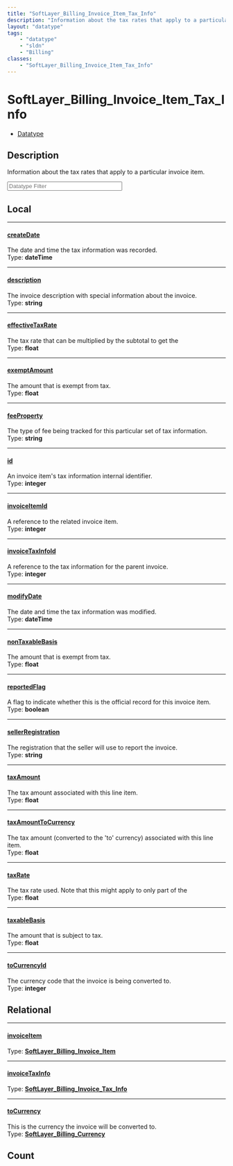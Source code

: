 ```yaml
---
title: "SoftLayer_Billing_Invoice_Item_Tax_Info"
description: "Information about the tax rates that apply to a particular invoice item."
layout: "datatype"
tags:
    - "datatype"
    - "sldn"
    - "Billing"
classes:
    - "SoftLayer_Billing_Invoice_Item_Tax_Info"
---
```


# SoftLayer_Billing_Invoice_Item_Tax_Info
<div id='service-datatype'>
    <ul id='sldn-reference-tabs'>
        <li id='datatype'> <a href='/reference/datatypes/SoftLayer_Billing_Invoice_Item_Tax_Info' >Datatype</a></li>
    </ul>
</div>

## Description 
Information about the tax rates that apply to a particular invoice item. 





<!-- Filer BEGIN -->
<div class="view-filters">
        <div class="clearfix">
            <div class="search-input-box">
                <input placeholder="Datatype Filter" onkeyup="titleSearch(inputId='prop-input', divId='properties', elementClass='prop-row')" 
                    type="text" id="prop-input" value="" size="30" maxlength="128" class="form-text">
            </div>
        </div>
</div>
<!-- Filer END -->

<div id="properties" class="content">
<div id="localProperties" class="prop-content" >

## Local
<div class="prop-row">

-----
[createDate]: #createdate
#### [createDate]
The date and time the tax information was recorded.  
<span class="type-label">Type: </span>**dateTime**


</div>
<div class="prop-row">

-----
[description]: #description
#### [description]
The invoice description with special information about the invoice.  
<span class="type-label">Type: </span>**string**


</div>
<div class="prop-row">

-----
[effectiveTaxRate]: #effectivetaxrate
#### [effectiveTaxRate]
The tax rate that can be multiplied by the subtotal to get the  
<span class="type-label">Type: </span>**float**


</div>
<div class="prop-row">

-----
[exemptAmount]: #exemptamount
#### [exemptAmount]
The amount that is exempt from tax.  
<span class="type-label">Type: </span>**float**


</div>
<div class="prop-row">

-----
[feeProperty]: #feeproperty
#### [feeProperty]
The type of fee being tracked for this particular set of tax information.  
<span class="type-label">Type: </span>**string**


</div>
<div class="prop-row">

-----
[id]: #id
#### [id]
An invoice item's tax information internal identifier.  
<span class="type-label">Type: </span>**integer**


</div>
<div class="prop-row">

-----
[invoiceItemId]: #invoiceitemid
#### [invoiceItemId]
A reference to the related invoice item.  
<span class="type-label">Type: </span>**integer**


</div>
<div class="prop-row">

-----
[invoiceTaxInfoId]: #invoicetaxinfoid
#### [invoiceTaxInfoId]
A reference to the tax information for the parent invoice.  
<span class="type-label">Type: </span>**integer**


</div>
<div class="prop-row">

-----
[modifyDate]: #modifydate
#### [modifyDate]
The date and time the tax information was modified.  
<span class="type-label">Type: </span>**dateTime**


</div>
<div class="prop-row">

-----
[nonTaxableBasis]: #nontaxablebasis
#### [nonTaxableBasis]
The amount that is exempt from tax.  
<span class="type-label">Type: </span>**float**


</div>
<div class="prop-row">

-----
[reportedFlag]: #reportedflag
#### [reportedFlag]
A flag to indicate whether this is the official record for this invoice item.  
<span class="type-label">Type: </span>**boolean**


</div>
<div class="prop-row">

-----
[sellerRegistration]: #sellerregistration
#### [sellerRegistration]
The registration that the seller will use to report the invoice.  
<span class="type-label">Type: </span>**string**


</div>
<div class="prop-row">

-----
[taxAmount]: #taxamount
#### [taxAmount]
The tax amount associated with this line item.  
<span class="type-label">Type: </span>**float**


</div>
<div class="prop-row">

-----
[taxAmountToCurrency]: #taxamounttocurrency
#### [taxAmountToCurrency]
The tax amount (converted to the 'to' currency) associated with this line item.  
<span class="type-label">Type: </span>**float**


</div>
<div class="prop-row">

-----
[taxRate]: #taxrate
#### [taxRate]
The tax rate used. Note that this might apply to only part of the  
<span class="type-label">Type: </span>**float**


</div>
<div class="prop-row">

-----
[taxableBasis]: #taxablebasis
#### [taxableBasis]
The amount that is subject to tax.  
<span class="type-label">Type: </span>**float**


</div>
<div class="prop-row">

-----
[toCurrencyId]: #tocurrencyid
#### [toCurrencyId]
The currency code that the invoice is being converted to.  
<span class="type-label">Type: </span>**integer**


</div>
</div>
<!-- LOCAL PROPERTY END -->

<div id="relationalProperties"  class="prop-content" >

## Relational
<div class="prop-row">

-----
[invoiceItem]: #invoiceitem
#### [invoiceItem]
  
<span class="type-label">Type: </span>**<a href='/reference/datatypes/SoftLayer_Billing_Invoice_Item'>SoftLayer_Billing_Invoice_Item </a>**


</div>
<div class="prop-row">

-----
[invoiceTaxInfo]: #invoicetaxinfo
#### [invoiceTaxInfo]
  
<span class="type-label">Type: </span>**<a href='/reference/datatypes/SoftLayer_Billing_Invoice_Tax_Info'>SoftLayer_Billing_Invoice_Tax_Info </a>**


</div>
<div class="prop-row">

-----
[toCurrency]: #tocurrency
#### [toCurrency]
This is the currency the invoice will be converted to.  
<span class="type-label">Type: </span>**<a href='/reference/datatypes/SoftLayer_Billing_Currency'>SoftLayer_Billing_Currency </a>**


</div>

## Count
</div>


